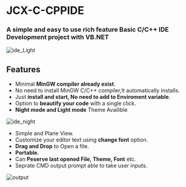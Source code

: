 # JCX-C-CPPIDE
### A simple and easy to use rich feature Basic C/C++ IDE Development project with VB.NET

 ![ide_Light](https://user-images.githubusercontent.com/70005117/197515152-c52d48c2-8fdd-4c0b-bdc8-225a54ce2ebd.jpg)

## Features
* Minimal __MinGW compiler already exist__.
* No need to install MinGW C/C++ compiler,It automatically installs. 
* Just __install and start, No need to add to Enviroment variable__.
* Option to __beautify your code__ with a single click.
* __Night mode and Light mode__ Theme Availible

![ide_night](https://user-images.githubusercontent.com/70005117/197516149-2db10ee7-a590-4d57-ab13-607c16b969f4.jpg)

* Simple and Plane View.
* Customize your editor text using __change font__ option.
* __Drag and Drop__ to Open a file.
* __Portable.__
* Can __Peserve last opened File, Theme, Font__ etc.
* Seprate CMD output prompt able to take user inputs.

![output](https://user-images.githubusercontent.com/70005117/197516108-55734560-1882-4a66-b7c9-16adec2c9664.jpg)
